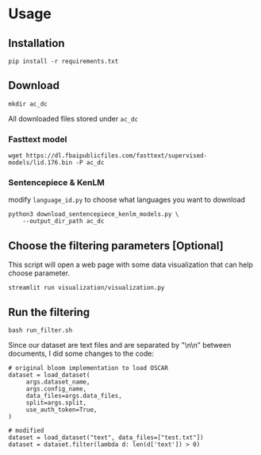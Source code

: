 # Usage


## Installation

```
pip install -r requirements.txt
```

## Download 
```
mkdir ac_dc
```
All downloaded files stored under `ac_dc`

### Fasttext model
```
wget https://dl.fbaipublicfiles.com/fasttext/supervised-models/lid.176.bin -P ac_dc
```

### Sentencepiece & KenLM

modify `language_id.py` to choose what languages you want to download

```
python3 download_sentencepiece_kenlm_models.py \
    --output_dir_path ac_dc
```


## Choose the filtering parameters [Optional]
This script will open a web page with some data visualization that can help choose parameter.
```
streamlit run visualization/visualization.py
```


## Run the filtering
```
bash run_filter.sh
```

Since our dataset are text files and are separated by "\n\n" between documents, I did some changes to the code: 

``` 
# original bloom implementation to load OSCAR
dataset = load_dataset(
     args.dataset_name,
     args.config_name,
     data_files=args.data_files,
     split=args.split,
     use_auth_token=True,
)

# modified 
dataset = load_dataset("text", data_files=["test.txt"])
dataset = dataset.filter(lambda d: len(d['text']) > 0)

```
